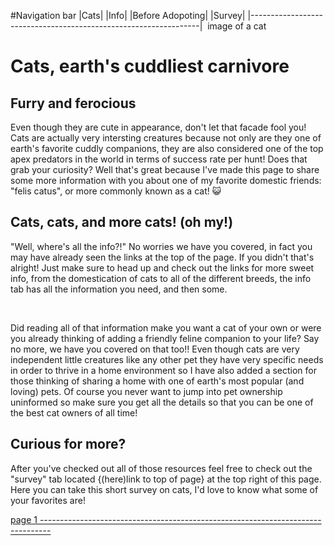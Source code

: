 #Navigation bar
|Cats|         |Info|          |Before Adopoting|          |Survey|
|-----------------------------------------------------------------|
<img>                       image of a cat                   </img>
           <h1>Cats, earth's cuddliest carnivore</h1>
  <h2>Furry and ferocious</h2>
<p>Even though they are cute in appearance, don't let that facade fool you! Cats are actually very intersting creatures because not only are they one of earth's favorite cuddly companions, they are also considered one of the top apex predators in the world in terms of success rate per hunt! Does that grab your curiosity? Well that's great because I've made this page to share some more information with you about one of my favorite domestic friends: "felis catus", or more commonly known as a cat! 😺
  <h2>Cats, cats, and more cats! (oh my!)</h2>
<p>"Well, where's all the info?!" No worries we have you covered, in fact you may have already seen the links at the top of the page. If you didn't that's alright! Just make sure to head up and check out the links for more sweet info, from the domestication of cats to all of the different breeds, the info tab has all the information you need, and then some.</p>
<br>
<p>Did reading all of that information make you want a cat of your own or were you already thinking of adding a friendly feline companion to your life? Say no more, we have you covered on that too!! Even though cats are very independent little creatures like any other pet they have very specific needs in order to thrive in a home environment so I have also added a section for those thinking of sharing a home with one of earth's most popular (and loving) pets. Of course you never want to jump into pet ownership uninformed so make sure you get all the details so that you can be one of the best cat owners of all time!</p>
<h2>Curious for more?</h2>
<p>After you've checked out all of those resources feel free to check out the "survey" tab located {(here)link to top of page} at the top right of this page.
Here you can take this short survey on cats, I'd love to know what some of your favorites are!</p>
<a href="link to top of page">
page 1
--------------------------------------------------------------------------------
